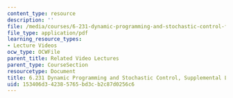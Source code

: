 ```yaml
---
content_type: resource
description: ''
file: /media/courses/6-231-dynamic-programming-and-stochastic-control-fall-2015/153406d342385765bd3cb2c87d0256c6_MIT6_231F15_lec3.pdf
file_type: application/pdf
learning_resource_types:
- Lecture Videos
ocw_type: OCWFile
parent_title: Related Video Lectures
parent_type: CourseSection
resourcetype: Document
title: 6.231 Dynamic Programming and Stochastic Control, Supplemental Lecture 3
uid: 153406d3-4238-5765-bd3c-b2c87d0256c6
---
```

